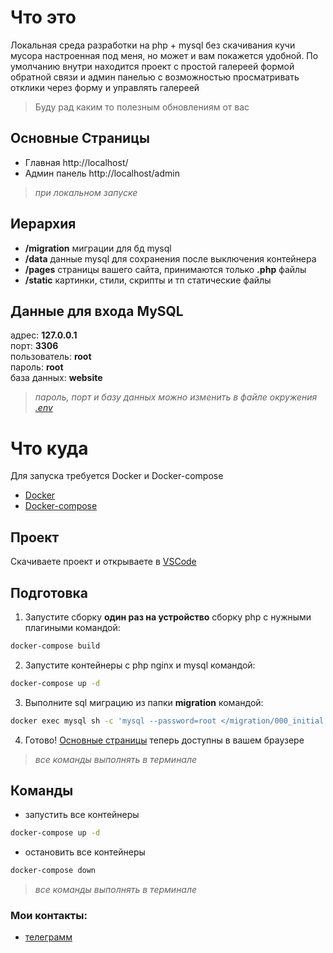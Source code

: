 # Что это

Локальная среда разработки на php + mysql без скачивания кучи мусора настроенная под меня, но может и вам покажется удобной. По умолчанию внутри находится проект с простой галереей формой обратной связи и админ панелью с возможностью просматривать отклики через форму и управлять галереей

> Буду рад каким то полезным обновлениям от вас

## Основные Страницы

- Главная http://localhost/
- Админ панель http://localhost/admin

> _при локальном запуске_

## Иерархия

- **/migration** миграции для бд mysql
- **/data** данные mysql для сохранения после выключения контейнера
- **/pages** страницы вашего сайта, принимаются только **.php** файлы
- **/static** картинки, стили, скрипты и тп статические файлы

## Данные для входа MySQL

адрес: **127.0.0.1**\
порт: **3306**\
пользователь: **root**\
пароль: **root**\
база данных: **website**

> _пароль, порт и базу данных можно изменить в файле окружения [.env](./.env)_

# Что куда

Для запуска требуется Docker и Docker-compose

- [Docker](https://www.docker.com/products/docker-desktop/)
- [Docker-compose](https://docs.docker.com/compose/install/)

## Проект

Скачиваете проект и открываете в [VSCode](https://code.visualstudio.com/download)

## Подготовка

1. Запустите сборку **один раз на устройство** сборку php с нужными плагиными командой:

```sh
docker-compose build
```

2. Запустите контейнеры с php nginx и mysql командой:

```sh
docker-compose up -d
```

3. Выполните sql миграцию из папки **migration** командой:

```sh
docker exec mysql sh -c 'mysql --password=root </migration/000_initial.sql'
```

4. Готово! [Основные страницы](#основные-страницы) теперь доступны в вашем браузере

> _все команды выполнять в терминале_

## Команды

- запустить все контейнеры

```sh
docker-compose up -d
```

- остановить все контейнеры

```sh
docker-compose down
```

> _все команды выполнять в терминале_

### Мои контакты:

- [телеграмм](https://t.me/magwooo)
